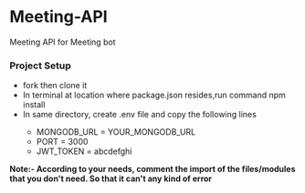 # Meeting-API
Meeting API for Meeting bot

<h3>Project Setup</h3>
<ul>
  <li>fork then clone it</li>
  <li>In terminal at location where package.json resides,run command npm install</li>
  <li>In same directory, create .env file and copy the following lines</li>
  <ul>
    <li>MONGODB_URL =  YOUR_MONGODB_URL </li>
    <li>PORT =  3000 </li>
    <li>JWT_TOKEN = abcdefghi</li>

  </ul>
  </ul>

<b>Note:- According to your needs, comment the import of the files/modules that you don't need. So that it can't any kind of error</b>